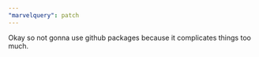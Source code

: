 ```yaml
---
"marvelquery": patch
---
```


Okay so not gonna use github packages because it complicates things too much.
